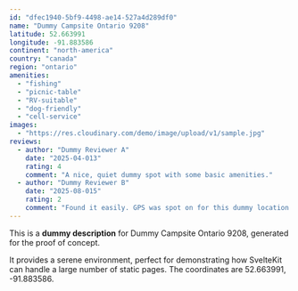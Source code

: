 ```yaml
---
id: "dfec1940-5bf9-4498-ae14-527a4d289df0"
name: "Dummy Campsite Ontario 9208"
latitude: 52.663991
longitude: -91.883586
continent: "north-america"
country: "canada"
region: "ontario"
amenities:
  - "fishing"
  - "picnic-table"
  - "RV-suitable"
  - "dog-friendly"
  - "cell-service"
images:
  - "https://res.cloudinary.com/demo/image/upload/v1/sample.jpg"
reviews:
  - author: "Dummy Reviewer A"
    date: "2025-04-013"
    rating: 4
    comment: "A nice, quiet dummy spot with some basic amenities."
  - author: "Dummy Reviewer B"
    date: "2025-08-015"
    rating: 2
    comment: "Found it easily. GPS was spot on for this dummy location."
---
```


This is a **dummy description** for Dummy Campsite Ontario 9208, generated for the proof of concept.

It provides a serene environment, perfect for demonstrating how SvelteKit can handle a large number of static pages. The coordinates are 52.663991, -91.883586.

